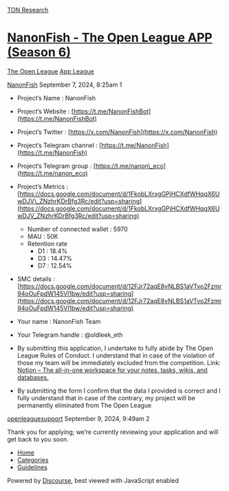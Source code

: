 [TON Research](/)

# [NanonFish - The Open League APP (Season 6)](/t/nanonfish-the-open-league-app-season-6/31600)

[The Open League](/c/the-open-league/app-leaderboard/58)  [App League](/c/the-open-league/app-leaderboard/58) 

    

[NanonFish](https://tonresear.ch/u/NanonFish)  September 7, 2024, 8:25am  1

*   Project’s Name : NanonFish
    
*   Project’s Website : [https://t.me/NanonFishBot](https://t.me/NanonFishBot)
    
*   Project’s Twitter : [https://x.com/NanonFish](https://x.com/NanonFish)
    
*   Project’s Telegram channel : [https://t.me/NanonFish](https://t.me/NanonFish)
    
*   Project’s Telegram group : [https://t.me/nanon\_eco](https://t.me/nanon_eco)
    
*   Project’s Metrics : [https://docs.google.com/document/d/1FkobLXrxgGPjHCXdfWHqqX6UwDJV\_ZNzhrKDrBfg3Rc/edit?usp=sharing](https://docs.google.com/document/d/1FkobLXrxgGPjHCXdfWHqqX6UwDJV_ZNzhrKDrBfg3Rc/edit?usp=sharing)
    
    *   Number of connected wallet : 5970
    *   MAU : 50K
    *   Retention rate
        *   D1 : 18.4%
        *   D3 : 14.47%
        *   D7 : 12.54%
*   SMC details : [https://docs.google.com/document/d/12FJr72aqE8vNLBS1aVTvo2Fzmr94oOuFpdW145Vl1bw/edit?usp=sharing](https://docs.google.com/document/d/12FJr72aqE8vNLBS1aVTvo2Fzmr94oOuFpdW145Vl1bw/edit?usp=sharing)
    
*   Your name : NanonFish Team
    
*   Your Telegram handle : @oldleek\_eth
    
*   By submitting this application, I undertake to fully abide by The Open League Rules of Conduct. I understand that in case of the violation of those my team will be immediately excluded from the competition. Link: [Notion – The all-in-one workspace for your notes, tasks, wikis, and databases.](https://ton-org.notion.site/The-Open-League-Rules-of-Conduct-04f4a0fedf1a401687075f5efd83de68)
    
*   By submitting the form I confirm that the data I provided is correct and I fully understand that in case of the contrary, my project will be permanently eliminated from The Open League
    

 

[openleaguesupport](https://tonresear.ch/u/openleaguesupport) September 9, 2024, 9:49am  2

Thank you for applying; we’re currently reviewing your application and will get back to you soon.

 

*   [Home](/)
*   [Categories](/categories)
*   [Guidelines](/guidelines)

Powered by [Discourse](https://www.discourse.org), best viewed with JavaScript enabled